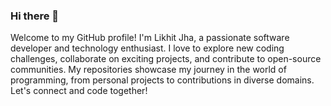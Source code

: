 ### Hi there 👋

Welcome to my GitHub profile! I'm Likhit Jha, a passionate software developer and technology enthusiast. I love to explore new coding challenges, collaborate on exciting projects, and contribute to open-source communities. My repositories showcase my journey in the world of programming, from personal projects to contributions in diverse domains. Let's connect and code together!
